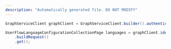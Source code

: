 ```yaml
---
description: "Automatically generated file. DO NOT MODIFY"
---
```

<!-- markdownlint-disable MD041 -->

```java
GraphServiceClient graphClient = GraphServiceClient.builder().authenticationProvider( authProvider ).buildClient();

UserFlowLanguageConfigurationCollectionPage languages = graphClient.identity().b2xUserFlows("B2X_1_PartnerSignUp").languages()
    .buildRequest()
    .get();
```
